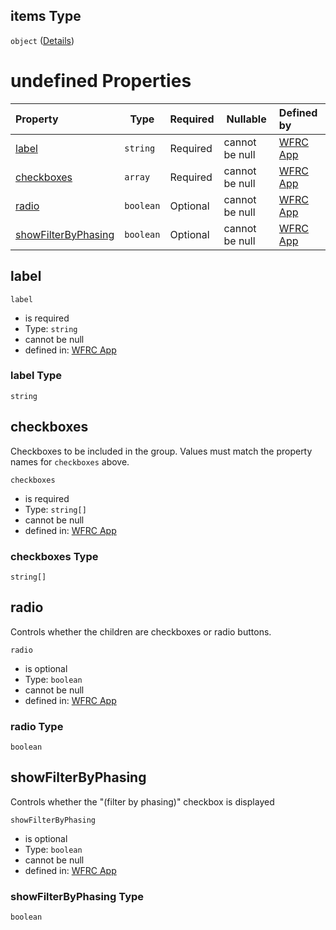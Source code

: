## items Type

`object` ([Details](config-properties-map-infos-map-info-properties-filter-properties-groups-items.md))

# undefined Properties

| Property                                    | Type      | Required | Nullable       | Defined by                                                                                                                                                                                                                                                                                                    |
| :------------------------------------------ | --------- | -------- | -------------- | :------------------------------------------------------------------------------------------------------------------------------------------------------------------------------------------------------------------------------------------------------------------------------------------------------------ |
| [label](#label)                             | `string`  | Required | cannot be null | [WFRC App](config-properties-map-infos-map-info-properties-filter-properties-groups-items-properties-label.md "https&#x3A;//wfrc.org/wasatch-choice-map/config.schema.json#/properties/mapInfos/additionalProperties/properties/filter/properties/groups/items/properties/label")                             |
| [checkboxes](#checkboxes)                   | `array`   | Required | cannot be null | [WFRC App](config-properties-map-infos-map-info-properties-filter-properties-groups-items-properties-checkboxes.md "https&#x3A;//wfrc.org/wasatch-choice-map/config.schema.json#/properties/mapInfos/additionalProperties/properties/filter/properties/groups/items/properties/checkboxes")                   |
| [radio](#radio)                             | `boolean` | Optional | cannot be null | [WFRC App](config-properties-map-infos-map-info-properties-filter-properties-groups-items-properties-radio.md "https&#x3A;//wfrc.org/wasatch-choice-map/config.schema.json#/properties/mapInfos/additionalProperties/properties/filter/properties/groups/items/properties/radio")                             |
| [showFilterByPhasing](#showFilterByPhasing) | `boolean` | Optional | cannot be null | [WFRC App](config-properties-map-infos-map-info-properties-filter-properties-groups-items-properties-showfilterbyphasing.md "https&#x3A;//wfrc.org/wasatch-choice-map/config.schema.json#/properties/mapInfos/additionalProperties/properties/filter/properties/groups/items/properties/showFilterByPhasing") |

## label




`label`

-   is required
-   Type: `string`
-   cannot be null
-   defined in: [WFRC App](config-properties-map-infos-map-info-properties-filter-properties-groups-items-properties-label.md "https&#x3A;//wfrc.org/wasatch-choice-map/config.schema.json#/properties/mapInfos/additionalProperties/properties/filter/properties/groups/items/properties/label")

### label Type

`string`

## checkboxes

Checkboxes to be included in the group. Values must match the property names for `checkboxes` above.


`checkboxes`

-   is required
-   Type: `string[]`
-   cannot be null
-   defined in: [WFRC App](config-properties-map-infos-map-info-properties-filter-properties-groups-items-properties-checkboxes.md "https&#x3A;//wfrc.org/wasatch-choice-map/config.schema.json#/properties/mapInfos/additionalProperties/properties/filter/properties/groups/items/properties/checkboxes")

### checkboxes Type

`string[]`

## radio

Controls whether the children are checkboxes or radio buttons.


`radio`

-   is optional
-   Type: `boolean`
-   cannot be null
-   defined in: [WFRC App](config-properties-map-infos-map-info-properties-filter-properties-groups-items-properties-radio.md "https&#x3A;//wfrc.org/wasatch-choice-map/config.schema.json#/properties/mapInfos/additionalProperties/properties/filter/properties/groups/items/properties/radio")

### radio Type

`boolean`

## showFilterByPhasing

Controls whether the "(filter by phasing)" checkbox is displayed


`showFilterByPhasing`

-   is optional
-   Type: `boolean`
-   cannot be null
-   defined in: [WFRC App](config-properties-map-infos-map-info-properties-filter-properties-groups-items-properties-showfilterbyphasing.md "https&#x3A;//wfrc.org/wasatch-choice-map/config.schema.json#/properties/mapInfos/additionalProperties/properties/filter/properties/groups/items/properties/showFilterByPhasing")

### showFilterByPhasing Type

`boolean`
